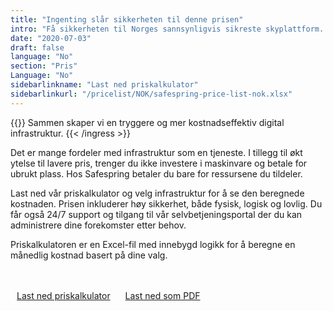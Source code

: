 ```yaml
---
title: "Ingenting slår sikkerheten til denne prisen"
intro: "Få sikkerheten til Norges sannsynligvis sikreste skyplattform. Ikke bare får du et moderne og fleksibelt miljø basert på OpenStack, men også høy rettssikkerhet."
date: "2020-07-03"
draft: false
language: "No"
section: "Pris"
Language: "No"
sidebarlinkname: "Last ned priskalkulator"
sidebarlinkurl: "/pricelist/NOK/safespring-price-list-nok.xlsx"
---
```

{{<ingress>}}
Sammen skaper vi en tryggere og mer kostnadseffektiv digital infrastruktur.
{{< /ingress >}}

Det er mange fordeler med infrastruktur som en tjeneste. I tillegg til økt ytelse til lavere pris, trenger du ikke investere i maskinvare og betale for ubrukt plass. Hos Safespring betaler du bare for ressursene du tildeler.

Last ned vår priskalkulator og velg infrastruktur for å se den beregnede kostnaden. Prisen inkluderer høy sikkerhet, både fysisk, logisk og lovlig. Du får også 24/7 support og tilgang til vår selvbetjeningsportal der du kan administrere dine forekomster etter behov.

Priskalkulatoren er en Excel-fil med innebygd logikk for å beregne en månedlig kostnad basert på dine valg.

<br><br><a class="button" style="margin-right:20px;" href="/pricelist/NOK/safespring-price-list-nok.xlsx"><i class="fas fa-file-download" style="margin-right:10px;"></i> Last ned priskalkulator</a> <a id="text-button" href="/pricelist/NOK/safespring-price-list-nok.pdf">Last ned som PDF</a>
